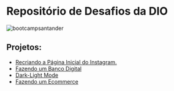 # Repositório de Desafios da DIO
![bootcampsantander](https://user-images.githubusercontent.com/106346545/197267519-2a27779d-d3b2-4577-bf4e-44fa51fdf113.png)

## Projetos:
<ul>
<li> <a href="https://github.com/PepeVianna/dio-desafio-github-primeiro-repositorio/tree/main/Projeto%20Instagram"> Recriando a Página Inicial do Instagram.</a></li>
<li> <a href="https://github.com/PepeVianna/dio-desafios/tree/main/BancoDigital">Fazendo um Banco Digital</a></li>
<li> <a href="https://github.com/PepeVianna/dio-desafios/tree/main/Page%20Dark-Light%20MODE">Dark-Light Mode</a></li>
<li> <a href="https://github.com/PepeVianna/dio-desafios/tree/main/dio_desafio_ecommerce-main">Fazendo um Ecommerce</a></li>
</ul>
